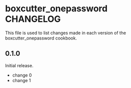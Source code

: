 # boxcutter_onepassword CHANGELOG

This file is used to list changes made in each version of the boxcutter_onepassword cookbook.

## 0.1.0

Initial release.

- change 0
- change 1
